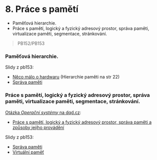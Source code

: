 # 8. Práce s pamětí

* Paměťová hierarchie.
* Práce s pamětí, logický a fyzický adresový prostor, správa paměti, virtualizace paměti, segmentace, stránkování.

> PB152/PB153

### Paměťová hierarchie.

Slidy z pb153:

* [Něco málo o hardwaru](https://is.muni.cz/el/1433/jaro2016/PB153/um/pb153_2.pdf) \(Hierarchie paměti na str 22\)
* [Správa paměti](https://is.muni.cz/el/1433/jaro2016/PB153/um/pb153_10.pdf)

### Práce s pamětí, logický a fyzický adresový prostor, správa paměti, virtualizace paměti, segmentace, stránkování.

[Otázka _Operační systémy_ na dqd.cz](http://statnice.dqd.cz/home:prog:ap5):

* [Práce s pamětí, logický a fyzický adresový prostor, správa paměti a způsoby jejího provádění](http://statnice.dqd.cz/home:prog:ap5#prace_s_pameti_logicky_a_fyzicky_adresovy_prostor_sprava_pameti_a_zpusoby_jejiho_provadeni)

Slidy z pb153:

* [Správa paměti](https://is.muni.cz/el/1433/jaro2016/PB153/um/pb153_10.pdf)
* [Virtuální paměť](https://is.muni.cz/el/1433/jaro2016/PB153/um/pb153_10.pdf)



